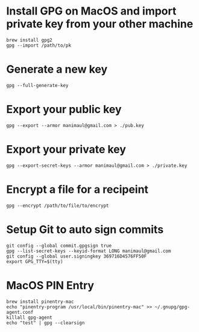 # Install GPG on MacOS and import private key from your other machine
```
brew install gpg2
gpg --import /path/to/pk
```


# Generate a new key
```
gpg --full-generate-key
```


# Export your public key
```
gpg --export --armor manimaul@gmail.com > ./pub.key
```

# Export your private key
```
gpg --export-secret-keys --armor manimaul@gmail.com > ./private.key
```

# Encrypt a file for a recipeint
```
gpg --encrypt /path/to/file/to/encrypt
```


# Setup Git to auto sign commits
```
git config --global commit.gpgsign true
gpg --list-secret-keys --keyid-format LONG manimaul@gmail.com 
git config --global user.signingkey 369716D4576FF50F 
export GPG_TTY=$(tty)
```


# MacOS PIN Entry
```
brew install pinentry-mac
echo "pinentry-program /usr/local/bin/pinentry-mac" >> ~/.gnupg/gpg-agent.conf
killall gpg-agent
echo "test" | gpg --clearsign
```

